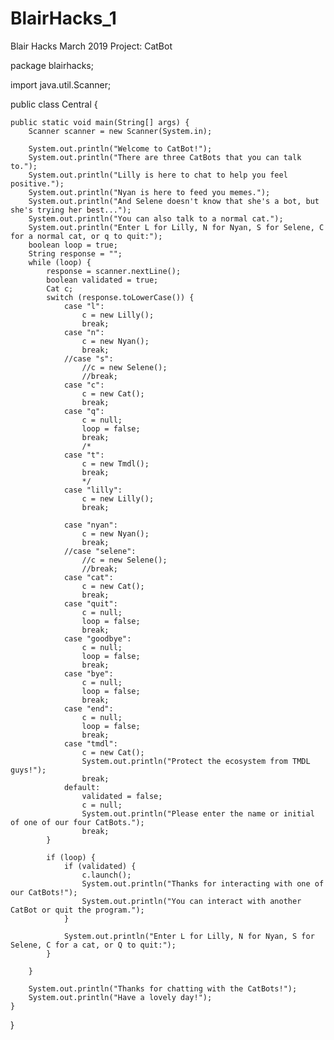 # BlairHacks_1
Blair Hacks March 2019 Project: CatBot


package blairhacks;

import java.util.Scanner;

public class Central {
	
	public static void main(String[] args) {
		Scanner scanner = new Scanner(System.in);
		
		System.out.println("Welcome to CatBot!");
		System.out.println("There are three CatBots that you can talk to.");
		System.out.println("Lilly is here to chat to help you feel positive.");
		System.out.println("Nyan is here to feed you memes.");
		System.out.println("And Selene doesn't know that she's a bot, but she's trying her best...");
		System.out.println("You can also talk to a normal cat.");
		System.out.println("Enter L for Lilly, N for Nyan, S for Selene, C for a normal cat, or q to quit:");
		boolean loop = true;
		String response = "";
		while (loop) {
			response = scanner.nextLine();
			boolean validated = true;
			Cat c;
			switch (response.toLowerCase()) {
				case "l":
					c = new Lilly();
					break;
				case "n":
					c = new Nyan();
					break;
				//case "s":
					//c = new Selene();
					//break;
				case "c":
					c = new Cat();
					break;
				case "q":
					c = null;
					loop = false;
					break;
					/*
				case "t":
					c = new Tmdl();
					break;
					*/
				case "lilly":
					c = new Lilly();
					break;
					
				case "nyan":
					c = new Nyan();
					break;
				//case "selene":
					//c = new Selene();
					//break;
				case "cat":
					c = new Cat();
					break;
				case "quit":
					c = null;
					loop = false;
					break;
				case "goodbye":
					c = null;
					loop = false;
					break;
				case "bye":
					c = null;
					loop = false;
					break;
				case "end":
					c = null;
					loop = false;
					break;
				case "tmdl":
					c = new Cat();
					System.out.println("Protect the ecosystem from TMDL guys!");
					break;
				default:
					validated = false;
					c = null;
					System.out.println("Please enter the name or initial of one of our four CatBots.");
					break;			
			}
			
			if (loop) {
				if (validated) {
					c.launch();
					System.out.println("Thanks for interacting with one of our CatBots!");
					System.out.println("You can interact with another CatBot or quit the program.");
				}
				
				System.out.println("Enter L for Lilly, N for Nyan, S for Selene, C for a cat, or Q to quit:");
			}
			
		}
		
		System.out.println("Thanks for chatting with the CatBots!");
		System.out.println("Have a lovely day!");
	}

}
